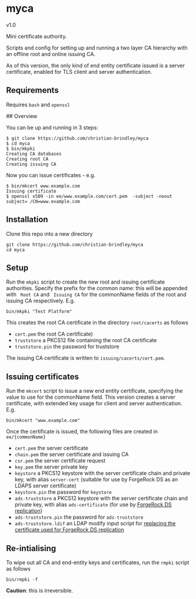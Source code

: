 # myca
v1.0

Mini certificate authority.

Scripts and config for setting up and running a two layer CA hierarchy with an offline root and online issuing CA.

As of this version, the only kind of end entity certificate issued is a server certificate, enabled for TLS client and server authentication.

## Requirements

Requires `bash` and `openssl`

## Overview

You can be up and running in 3 steps:

```
$ git clone https://github.com/christian-brindley/myca
$ cd myca
$ bin/mkpki
Creating CA databases
Creating root CA
Creating issuing CA
```
Now you can issue certificates - e.g.

```
$ bin/mkcert www.example.com
Issuing certificate
$ openssl x509 -in ee/www.example.com/cert.pem  -subject -noout
subject= /CN=www.example.com
```

## Installation

Clone this repo into a new directory

```
git clone https://github.com/christian-brindley/myca
cd myca
```

## Setup

Run the `mkpki` script to create the new root and issuing certificate authorities. Specify the prefix for the common name: this will be appended with ` Root CA` and ` Issuing CA` for the commonName fields of the root and issuing CA respectively. E.g.

```
bin/mkpki "Test Platform"
```

This creates the root CA certificate in the directory `root/cacerts` as follows

- `cert.pem` the root CA certificate)
- `truststore` a PKCS12 file containing the root CA certificate
- `truststore.pin` the password for truststore

The issuing CA certificate is written to `issuing/cacerts/cert.pem`.

## Issuing certificates

Run the `mkcert` script to issue a new end entity certificate, specifying the value to use for the commonName field. This version creates a server certificate, with extended key usage for client and server authentication. E.g.

```
bin/mkcert "www.example.com"
```

Once the certificate is issued, the following files are created in `ee/{commonName}`

- `cert.pem` the server certificate
- `chain.pem` the server certificate and issuing CA
- `csr.pem` the server certificate request
- `key.pem` the server private key
- `keystore` a PKCS12 keystore with the server certificate chain and private key, with alias `server-cert` (suitable for use by ForgeRock DS as an LDAPS server certificate)
- `keystore.pin` the password for `keystore`
- `ads-truststore` a PKCS12 keystore with the server certificate chain and private key, with alias `ads-certificate` (for use by [ForgeRock DS replication](https://backstage.forgerock.com/knowledge/kb/article/a33131480))
- `ads-truststore.pin` the password for `ads-truststore`
- `ads-truststore.ldif` an LDAP modify input script for [replacing the certificate used for ForgeRock DS replication](https://backstage.forgerock.com/knowledge/kb/article/a20516091)

## Re-intialising

To wipe out all CA and end-entity keys and certificates, run the `rmpki` script as follows

```
bin/rmpki -f
```
**Caution**: this is irreversible. 


